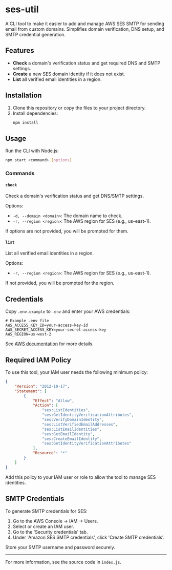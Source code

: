 
# ses-util

A CLI tool to make it easier to add and manage AWS SES SMTP for sending email from custom domains. Simplifies domain verification, DNS setup, and SMTP credential generation.


## Features

- **Check** a domain's verification status and get required DNS and SMTP settings.
- **Create** a new SES domain identity if it does not exist.
- **List** all verified email identities in a region.


## Installation

1. Clone this repository or copy the files to your project directory.
2. Install dependencies:
   ```sh
   npm install
   ```


## Usage

Run the CLI with Node.js:

```sh
npm start <command> [options]
```

### Commands

#### `check`
Check a domain's verification status and get DNS/SMTP settings.

Options:
- `-d, --domain <domain>`: The domain name to check.
- `-r, --region <region>`: The AWS region for SES (e.g., us-east-1).

If options are not provided, you will be prompted for them.

#### `list`
List all verified email identities in a region.

Options:
- `-r, --region <region>`: The AWS region for SES (e.g., us-east-1).

If not provided, you will be prompted for the region.



## Credentials

Copy `.env.example` to `.env` and enter your AWS credentials:

```
# Example .env file
AWS_ACCESS_KEY_ID=your-access-key-id
AWS_SECRET_ACCESS_KEY=your-secret-access-key
AWS_REGION=us-west-2
```
See [AWS documentation](https://docs.aws.amazon.com/sdk-for-javascript/v3/developer-guide/setting-credentials-node.html) for more details.

## Required IAM Policy

To use this tool, your IAM user needs the following minimum policy:

```json
{
	"Version": "2012-10-17",
	"Statement": [
		{
			"Effect": "Allow",
			"Action": [
				"ses:ListIdentities",
				"ses:GetIdentityVerificationAttributes",
				"ses:VerifyDomainIdentity",
				"ses:ListVerifiedEmailAddresses",
				"ses:ListEmailIdentities",
				"ses:GetEmailIdentity",
				"ses:CreateEmailIdentity",
				"ses:GetIdentityVerificationAttributes"
			],
			"Resource": "*"
		}
	]
}
```

Add this policy to your IAM user or role to allow the tool to manage SES identities.


## SMTP Credentials

To generate SMTP credentials for SES:
1. Go to the AWS Console → IAM → Users.
2. Select or create an IAM user.
3. Go to the 'Security credentials' tab.
4. Under 'Amazon SES SMTP credentials', click 'Create SMTP credentials'.

Store your SMTP username and password securely.

---


For more information, see the source code in `index.js`.
